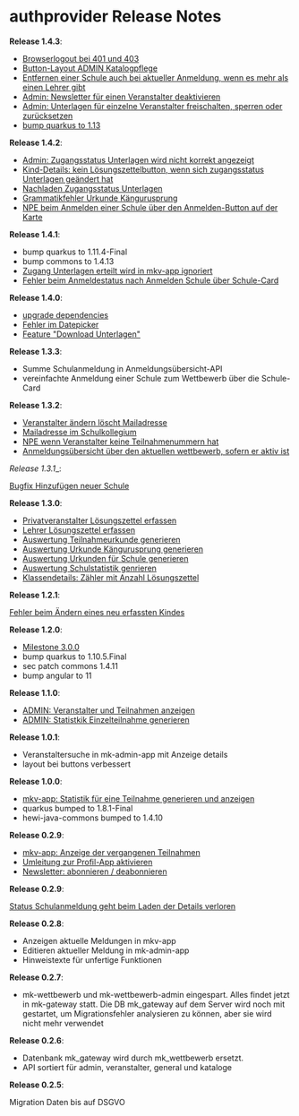 # authprovider Release Notes

__Release 1.4.3__:

* [Browserlogout bei 401 und 403](https://github.com/heike2718/minikaenguru/issues/275)
* [Button-Layout ADMIN Katalogpflege](https://github.com/heike2718/minikaenguru/issues/223)
* [Entfernen einer Schule auch bei aktueller Anmeldung, wenn es mehr als einen Lehrer gibt](https://github.com/heike2718/minikaenguru/issues/270)
* [Admin: Newsletter für einen Veranstalter deaktivieren](https://github.com/heike2718/minikaenguru/issues/271)
* [Admin: Unterlagen für einzelne Veranstalter freischalten, sperren oder zurücksetzen](https://github.com/heike2718/minikaenguru/issues/243)
* [bump quarkus to 1.13](https://github.com/heike2718/minikaenguru/issues/254)

__Release 1.4.2__:

* [Admin: Zugangsstatus Unterlagen wird nicht korrekt angezeigt](https://github.com/heike2718/minikaenguru/issues/258)
* [Kind-Details: kein Lösungszettelbutton, wenn sich zugangsstatus Unterlagen geändert hat](https://github.com/heike2718/minikaenguru/issues/264)
* [Nachladen Zugangsstatus Unterlagen](https://github.com/heike2718/minikaenguru/issues/255)
* [Grammatikfehler Urkunde Kängurusprung](https://github.com/heike2718/minikaenguru/issues/256)
* [NPE beim Anmelden einer Schule über den Anmelden-Button auf der Karte](https://github.com/heike2718/minikaenguru/issues/261)

__Release 1.4.1__:

* bump quarkus to 1.11.4-Final
* bump commons to 1.4.13
* [Zugang Unterlagen erteilt wird in mkv-app ignoriert](https://github.com/heike2718/minikaenguru/issues/245)
* [Fehler beim Anmeldestatus nach Anmelden Schule über Schule-Card](https://github.com/heike2718/minikaenguru/issues/232)


__Release 1.4.0__:

* [upgrade dependencies](https://github.com/heike2718/minikaenguru/issues/233)
* [Fehler im Datepicker](https://github.com/heike2718/minikaenguru/issues/236)
* [Feature "Download Unterlagen"](https://github.com/heike2718/minikaenguru/issues/194)


__Release 1.3.3__:

* Summe Schulanmeldung in Anmeldungsübersicht-API
* vereinfachte Anmeldung einer Schule zum Wettbewerb über die Schule-Card


__Release 1.3.2__:

* [Veranstalter ändern löscht Mailadresse](https://github.com/heike2718/minikaenguru/issues/226)
* [Mailadresse im Schulkollegium](https://github.com/heike2718/minikaenguru/issues/228)
* [NPE wenn Veranstalter keine Teilnahmenummern hat](https://github.com/heike2718/minikaenguru/issues/224)
* [Anmeldungsübersicht über den aktuellen wettbewerb, sofern er aktiv ist](https://github.com/heike2718/minikaenguru/issues/173)


_Release 1.3.1__:

[Bugfix Hinzufügen neuer Schule](https://github.com/heike2718/minikaenguru/issues/225)

__Release 1.3.0__:

* [Privatveranstalter Lösungszettel erfassen](https://github.com/heike2718/minikaenguru/issues/163)
* [Lehrer Lösungszettel erfassen](https://github.com/heike2718/minikaenguru/issues/166)
* [Auswertung Teilnahmeurkunde generieren](https://github.com/heike2718/minikaenguru/issues/167)
* [Auswertung Urkunde Kängurusprung generieren](https://github.com/heike2718/minikaenguru/issues/211)
* [Auswertung Urkunden für Schule generieren](https://github.com/heike2718/minikaenguru/issues/210)
* [Auswertung Schulstatistik genrieren](https://github.com/heike2718/minikaenguru/issues/209)
* [Klassendetails: Zähler mit Anzahl Lösungszettel](https://github.com/heike2718/minikaenguru/issues/219)

__Release 1.2.1__:

[Fehler beim Ändern eines neu erfassten Kindes](https://github.com/heike2718/minikaenguru/issues/213)


__Release 1.2.0__:

* [Milestone 3.0.0](https://github.com/heike2718/minikaenguru/milestone/3)
* bump quarkus to 1.10.5.Final
* sec patch commons 1.4.11
* bump angular to 11

__Release 1.1.0__:

* [ADMIN: Veranstalter und Teilnahmen anzeigen](https://github.com/heike2718/minikaenguru/issues/35)
* [ADMIN: Statistkik Einzelteilnahme generieren](https://github.com/heike2718/minikaenguru/issues/180)

__Release 1.0.1__:

* Veranstaltersuche in mk-admin-app mit Anzeige details
* layout bei buttons verbessert

__Release 1.0.0__:

* [mkv-app: Statistik für eine Teilnahme generieren und anzeigen](https://github.com/heike2718/minikaenguru/issues/127)
* quarkus bumped to 1.8.1-Final
* hewi-java-commons bumped to 1.4.10

__Release 0.2.9__:

* [mkv-app: Anzeige der vergangenen Teilnahmen](https://github.com/heike2718/minikaenguru/issues/75)
* [Umleitung zur Profil-App aktivieren](https://github.com/heike2718/minikaenguru/issues/146)
* [Newsletter: abonnieren / deabonnieren](https://github.com/heike2718/minikaenguru/issues/155)



__Release 0.2.9__:

[Status Schulanmeldung geht beim Laden der Details verloren](https://github.com/heike2718/minikaenguru/issues/148)

__Release 0.2.8__:

* Anzeigen aktuelle Meldungen in mkv-app
* Editieren aktueller Meldung in mk-admin-app
* Hinweistexte für unfertige Funktionen


__Release 0.2.7__:

* mk-wettbewerb und mk-wettbewerb-admin eingespart. Alles findet jetzt in mk-gateway
  statt. Die DB mk_gateway auf dem Server wird noch mit gestartet, um Migrationsfehler
  analysieren zu können, aber sie wird nicht mehr verwendet

__Release 0.2.6__:

* Datenbank mk_gateway wird durch mk_wettbewerb ersetzt.
* API sortiert für admin, veranstalter, general und kataloge

__Release 0.2.5__:

Migration Daten bis auf DSGVO


